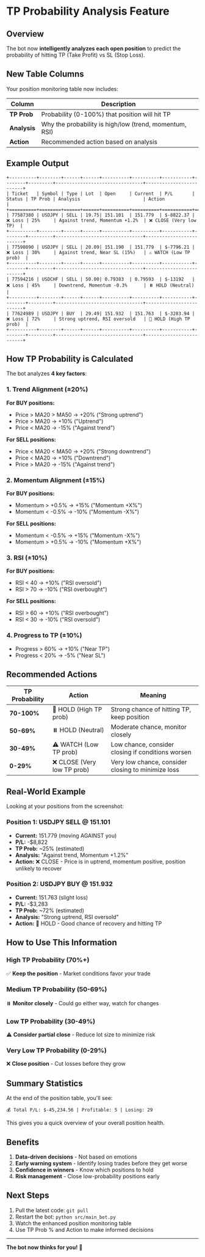 # TP Probability Analysis Feature

## Overview

The bot now **intelligently analyzes each open position** to predict the probability of hitting TP (Take Profit) vs SL (Stop Loss).

## New Table Columns

Your position monitoring table now includes:

| Column | Description |
|--------|-------------|
| **TP Prob** | Probability (0-100%) that position will hit TP |
| **Analysis** | Why the probability is high/low (trend, momentum, RSI) |
| **Action** | Recommended action based on analysis |

## Example Output

```
+----------+--------+------+------+----------+----------+-----------+--------+---------+--------------------------------+-------------------------+
| Ticket   | Symbol | Type | Lot  | Open     | Current  | P/L       | Status | TP Prob | Analysis                       | Action                  |
+==========+========+======+======+==========+==========+===========+========+=========+================================+=========================+
| 77587380 | USDJPY | SELL | 19.75| 151.101  | 151.779  | $-8822.37 | ❌ Loss | 25%     | Against trend, Momentum +1.2%  | ❌ CLOSE (Very low TP)  |
+----------+--------+------+------+----------+----------+-----------+--------+---------+--------------------------------+-------------------------+
| 77590890 | USDJPY | SELL | 20.09| 151.190  | 151.779  | $-7796.21 | ❌ Loss | 30%     | Against trend, Near SL (15%)   | ⚠️ WATCH (Low TP prob)  |
+----------+--------+------+------+----------+----------+-----------+--------+---------+--------------------------------+-------------------------+
| 77594216 | USDCHF | SELL | 50.00| 0.79383  | 0.79593  | $-13192   | ❌ Loss | 45%     | Downtrend, Momentum -0.3%      | ⏸️ HOLD (Neutral)       |
+----------+--------+------+------+----------+----------+-----------+--------+---------+--------------------------------+-------------------------+
| 77624989 | USDJPY | BUY  | 29.49| 151.932  | 151.763  | $-3283.94 | ❌ Loss | 72%     | Strong uptrend, RSI oversold   | 🎯 HOLD (High TP prob)  |
+----------+--------+------+------+----------+----------+-----------+--------+---------+--------------------------------+-------------------------+
```

## How TP Probability is Calculated

The bot analyzes **4 key factors**:

### 1. Trend Alignment (±20%)

**For BUY positions:**
- Price > MA20 > MA50 → +20% ("Strong uptrend")
- Price > MA20 → +10% ("Uptrend")
- Price < MA20 → -15% ("Against trend")

**For SELL positions:**
- Price < MA20 < MA50 → +20% ("Strong downtrend")
- Price < MA20 → +10% ("Downtrend")
- Price > MA20 → -15% ("Against trend")

### 2. Momentum Alignment (±15%)

**For BUY positions:**
- Momentum > +0.5% → +15% ("Momentum +X%")
- Momentum < -0.5% → -10% ("Momentum -X%")

**For SELL positions:**
- Momentum < -0.5% → +15% ("Momentum -X%")
- Momentum > +0.5% → -10% ("Momentum +X%")

### 3. RSI (±10%)

**For BUY positions:**
- RSI < 40 → +10% ("RSI oversold")
- RSI > 70 → -10% ("RSI overbought")

**For SELL positions:**
- RSI > 60 → +10% ("RSI overbought")
- RSI < 30 → -10% ("RSI oversold")

### 4. Progress to TP (±10%)

- Progress > 60% → +10% ("Near TP")
- Progress < 20% → -5% ("Near SL")

## Recommended Actions

| TP Probability | Action | Meaning |
|----------------|--------|---------|
| **70-100%** | 🎯 HOLD (High TP prob) | Strong chance of hitting TP, keep position |
| **50-69%** | ⏸️ HOLD (Neutral) | Moderate chance, monitor closely |
| **30-49%** | ⚠️ WATCH (Low TP prob) | Low chance, consider closing if conditions worsen |
| **0-29%** | ❌ CLOSE (Very low TP prob) | Very low chance, consider closing to minimize loss |

## Real-World Example

Looking at your positions from the screenshot:

### Position 1: USDJPY SELL @ 151.101
- **Current:** 151.779 (moving AGAINST you)
- **P/L:** -$8,822
- **TP Prob:** ~25% (estimated)
- **Analysis:** "Against trend, Momentum +1.2%"
- **Action:** ❌ CLOSE - Price is in uptrend, momentum positive, position unlikely to recover

### Position 2: USDJPY BUY @ 151.932
- **Current:** 151.763 (slight loss)
- **P/L:** -$3,283
- **TP Prob:** ~72% (estimated)
- **Analysis:** "Strong uptrend, RSI oversold"
- **Action:** 🎯 HOLD - Good chance of recovery and hitting TP

## How to Use This Information

### High TP Probability (70%+)
✅ **Keep the position** - Market conditions favor your trade

### Medium TP Probability (50-69%)
⏸️ **Monitor closely** - Could go either way, watch for changes

### Low TP Probability (30-49%)
⚠️ **Consider partial close** - Reduce lot size to minimize risk

### Very Low TP Probability (0-29%)
❌ **Close position** - Cut losses before they grow

## Summary Statistics

At the end of the position table, you'll see:

```
💰 Total P/L: $-45,234.56 | Profitable: 5 | Losing: 29
```

This gives you a quick overview of your overall position health.

## Benefits

1. **Data-driven decisions** - Not based on emotions
2. **Early warning system** - Identify losing trades before they get worse
3. **Confidence in winners** - Know which positions to hold
4. **Risk management** - Close low-probability positions early

## Next Steps

1. Pull the latest code: `git pull`
2. Restart the bot: `python src/main_bot.py`
3. Watch the enhanced position monitoring table
4. Use TP Prob % and Action to make informed decisions

---

**The bot now thinks for you!** 🧠

